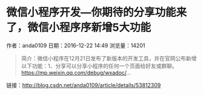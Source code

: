# 微信小程序开发—你期待的分享功能来了，微信小程序序新增5大功能
作者：anda0109
日期：2016-12-22 14:49
浏览量：14201
> 简介：微信小程序在12月21日发布了新版本的开发工具，并在官网公布新增以下功能：1、分享可以分享小程序的任何一个页面给好友或群聊。https://mp.weixin.qq.com/debug/wxadoc/...

 链接：http://blog.csdn.net/anda0109/article/details/53812309

